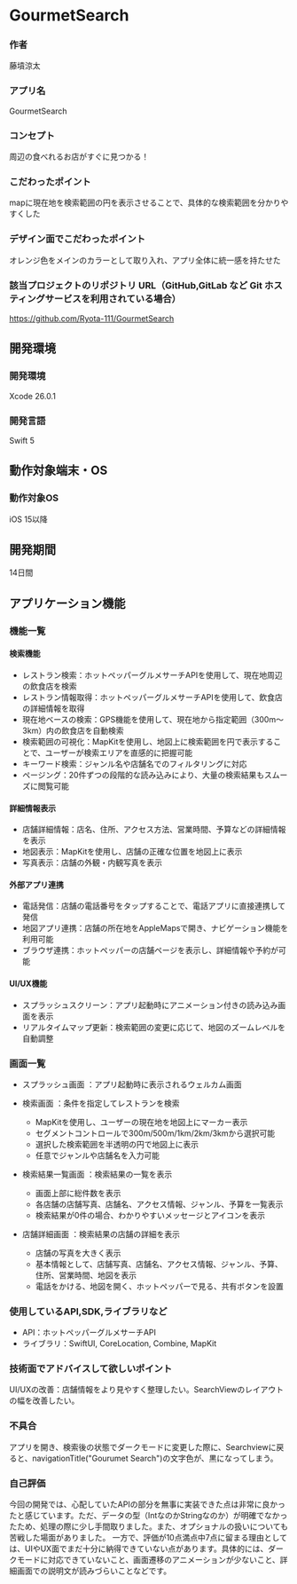 # GourmetSearch

### 作者
藤墳涼太
### アプリ名
GourmetSearch

### コンセプト
周辺の食べれるお店がすぐに見つかる！

### こだわったポイント
mapに現在地を検索範囲の円を表示させることで、具体的な検索範囲を分かりやすくした

### デザイン面でこだわったポイント
オレンジ色をメインのカラーとして取り入れ、アプリ全体に統一感を持たせた

### 該当プロジェクトのリポジトリ URL（GitHub,GitLab など Git ホスティングサービスを利用されている場合）
https://github.com/Ryota-111/GourmetSearch

## 開発環境
### 開発環境
Xcode 26.0.1

### 開発言語
Swift 5

## 動作対象端末・OS
### 動作対象OS
iOS 15以降

## 開発期間
14日間

## アプリケーション機能

### 機能一覧
#### 検索機能
- レストラン検索：ホットペッパーグルメサーチAPIを使用して、現在地周辺の飲食店を検索
- レストラン情報取得：ホットペッパーグルメサーチAPIを使用して、飲食店の詳細情報を取得
- 現在地ベースの検索：GPS機能を使用して、現在地から指定範囲（300m〜3km）内の飲食店を自動検索
- 検索範囲の可視化：MapKitを使用し、地図上に検索範囲を円で表示することで、ユーザーが検索エリアを直感的に把握可能
- キーワード検索：ジャンル名や店舗名でのフィルタリングに対応
- ページング：20件ずつの段階的な読み込みにより、大量の検索結果もスムーズに閲覧可能

#### 詳細情報表示
- 店舗詳細情報：店名、住所、アクセス方法、営業時間、予算などの詳細情報を表示
- 地図表示：MapKitを使用し、店舗の正確な位置を地図上に表示
- 写真表示：店舗の外観・内観写真を表示

#### 外部アプリ連携
- 電話発信：店舗の電話番号をタップすることで、電話アプリに直接連携して発信
- 地図アプリ連携：店舗の所在地をAppleMapsで開き、ナビゲーション機能を利用可能
- ブラウザ連携：ホットペッパーの店舗ページを表示し、詳細情報や予約が可能

#### UI/UX機能
- スプラッシュスクリーン：アプリ起動時にアニメーション付きの読み込み画面を表示
- リアルタイムマップ更新：検索範囲の変更に応じて、地図のズームレベルを自動調整

### 画面一覧
- スプラッシュ画面 ：アプリ起動時に表示されるウェルカム画面
- 検索画面 ：条件を指定してレストランを検索
    - MapKitを使用し、ユーザーの現在地を地図上にマーカー表示
    - セグメントコントロールで300m/500m/1km/2km/3kmから選択可能
    - 選択した検索範囲を半透明の円で地図上に表示
    - 任意でジャンルや店舗名を入力可能
- 検索結果一覧画面 ：検索結果の一覧を表示
    - 画面上部に総件数を表示
    - 各店舗の店舗写真、店舗名、アクセス情報、ジャンル、予算を一覧表示
    - 検索結果が0件の場合、わかりやすいメッセージとアイコンを表示

- 店舗詳細画面 ：検索結果の店舗の詳細を表示
    - 店舗の写真を大きく表示
    - 基本情報として、店舗写真、店舗名、アクセス情報、ジャンル、予算、住所、営業時間、地図を表示
    - 電話をかける、地図を開く、ホットペッパーで見る、共有ボタンを設置

### 使用しているAPI,SDK,ライブラリなど
- API：ホットペッパーグルメサーチAPI
- ライブラリ：SwiftUI, CoreLocation, Combine, MapKit

### 技術面でアドバイスして欲しいポイント
UI/UXの改善：店舗情報をより見やすく整理したい。SearchViewのレイアウトの幅を改善したい。

### 不具合
アプリを開き、検索後の状態でダークモードに変更した際に、Searchviewに戻ると、navigationTitle("Gourumet Search")の文字色が、黒になってしまう。

### 自己評価
今回の開発では、心配していたAPIの部分を無事に実装できた点は非常に良かったと感じています。ただ、データの型（IntなのかStringなのか）が明確でなかったため、処理の際に少し手間取りました。また、オプショナルの扱いについても苦戦した場面がありました。
一方で、評価が10点満点中7点に留まる理由としては、UIやUX面でまだ十分に納得できていない点があります。具体的には、ダークモードに対応できていないこと、画面遷移のアニメーションが少ないこと、詳細画面での説明文が読みづらいことなどです。
